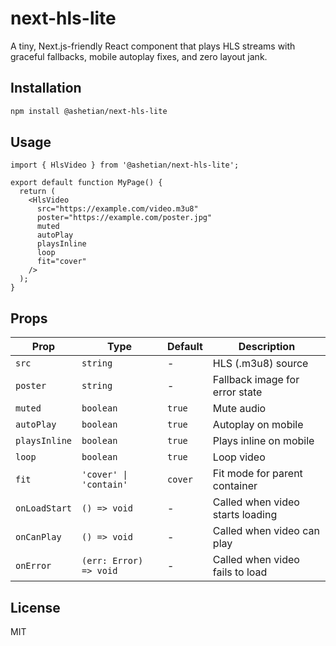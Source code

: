 # next-hls-lite

A tiny, Next.js-friendly React component that plays HLS streams with graceful fallbacks, mobile autoplay fixes, and zero layout jank.

## Installation

```bash
npm install @ashetian/next-hls-lite
```

## Usage

```tsx
import { HlsVideo } from '@ashetian/next-hls-lite';

export default function MyPage() {
  return (
    <HlsVideo
      src="https://example.com/video.m3u8"
      poster="https://example.com/poster.jpg"
      muted
      autoPlay
      playsInline
      loop
      fit="cover"
    />
  );
}
```

## Props

| Prop | Type | Default | Description |
| --- | --- | --- | --- |
| `src` | `string` | - | HLS (.m3u8) source |
| `poster` | `string` | - | Fallback image for error state |
| `muted` | `boolean` | `true` | Mute audio |
| `autoPlay` | `boolean` | `true` | Autoplay on mobile |
| `playsInline` | `boolean` | `true` | Plays inline on mobile |
| `loop` | `boolean` | `true` | Loop video |
| `fit` | `'cover' \| 'contain'` | `cover` | Fit mode for parent container |
| `onLoadStart` | `() => void` | - | Called when video starts loading |
| `onCanPlay` | `() => void` | - | Called when video can play |
| `onError` | `(err: Error) => void` | - | Called when video fails to load |

## License

MIT
